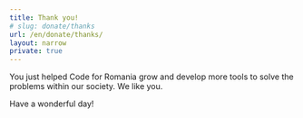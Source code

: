 ```yaml
---
title: Thank you!
# slug: donate/thanks
url: /en/donate/thanks/
layout: narrow
private: true
---
```

<p class="has-text-centered is-size-5">You just helped Code for Romania grow and develop more tools to solve the problems within our society. We like you.</p>
<p class="has-text-centered is-size-5">Have a wonderful day!</p>
